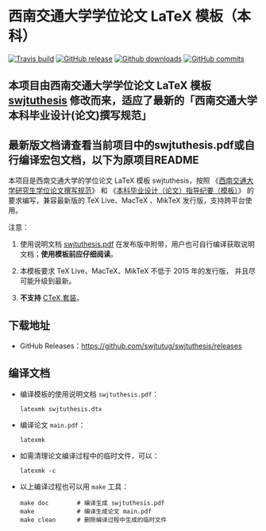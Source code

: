 # 西南交通大学学位论文 LaTeX 模板（本科）

[![Travis build](https://travis-ci.org/L-Trump/swjtuthesis-bachelor.svg?branch=master)](https://travis-ci.org/L-Trump/swjtuthesis-bachelor)
[![GitHub release](https://img.shields.io/github/release/L-Trump/swjtuthesis-bachelor/all.svg)](https://github.com/L-Trump/swjtuthesis-bachelor/releases/latest)
[![Github downloads](https://img.shields.io/github/downloads/L-Trump/swjtuthesis-bachelor/total.svg)](https://github.com/L-Trump/swjtuthesis-bachelor/releases)
[![GitHub commits](https://img.shields.io/github/commits-since/L-Trump/swjtuthesis-bachelor/v1.1.svg)](https://github.com/L-Trump/swjtuthesis-bachelor/commits/master)

## 本项目由西南交通大学学位论文 LaTeX 模板 [swjtuthesis](https://github.com/swjtutug/swjtuthesis) 修改而来，适应了最新的「西南交通大学本科毕业设计(论文)撰写规范」

## 最新版文档请查看当前项目中的swjtuthesis.pdf或自行编译宏包文档，以下为原项目README


本项目是西南交通大学的学位论文 LaTeX 模板 swjtuthesis，按照
《[西南交通大学研究生学位论文撰写规范](http://gs.swjtu.edu.cn/ws/gs/dd/25)》
和
《[本科毕业设计（论文）指导纪要（模板）](http://jwc.swjtu.edu.cn/download/file/2014060410031788.doc)》
的要求编写，兼容最新版的 TeX Live、MacTeX 、MikTeX 发行版，支持跨平台使用。

注意：

1. 使用说明文档
[swjtuthesis.pdf](https://github.com/swjtutug/swjtuthesis/releases/download/v1.1/swjtuthesis.pdf)
在发布版中附带，用户也可自行编译获取说明文档；**使用模板前应仔细阅读**。

2. 本模板要求 TeX Live、MacTeX、MikTeX 不低于 2015 年的发行版，
并且尽可能升级到最新。

3. **不支持** [CTeX 套装](http://www.ctex.org/CTeXDownload)。

<!--4. 初始版本无法利用 `make doc` 编译运行，但是其他方式可以的，主要是环境变量依赖问题。-->
<!--``` bash-->
<!--sudo apt-get remove --purge texlive-base -->
<!--sudo apt-get remove --purge texlive-binaries tex-common -->
<!--```-->

<!--5. 主要注意相关的设置含义，配置-->
<!--[Travis CI](https://travis-ci.org/swjtutug/swjtuthesis)-->
<!--时，未注意到时间延迟问题，因此起始阶段花费时间较大，配置实现参考-->
<!--[官方文档](https://docs.travis-ci.com/)-->
<!--或者-->
<!--[阮一峰博客](http://www.ruanyifeng.com/blog/2017/12/travis_ci_tutorial.html)。-->

## 下载地址

- GitHub Releases：https://github.com/swjtutug/swjtuthesis/releases


## 编译文档

- 编译模板的使用说明文档 `swjtuthesis.pdf`：
   ```
   latexmk swjtuthesis.dtx
   ```
- 编译论文 `main.pdf`：
   ```
   latexmk
   ```
- 如需清理论文编译过程中的临时文件，可以：
   ```
   latexmk -c
   ```

- 以上编译过程也可以用 `make` 工具：
   ```
   make doc        # 编译生成 swjtuthesis.pdf
   make            # 编译生成论文 main.pdf
   make clean      # 删除编译过程中生成的临时文件
   ```

## <!--环境变量依赖-->
<!--本次之前* `latexmk swjtuthesis.dtx` 也是存在问题，无法正常编译。-->
<!--删除上述软件后即实现了正常编译，主要问题是路径问题，最初利用了系统的安装库。-->
<!--v1.0其实也是没有问题，因为在 `Travis CI` 中可以编译通过，主要问题在于本地无法编译通过。-->
<!--前期运行过 `apt-get install texlive-binaries` ，重新定义texlive的环境变量路径。-->

